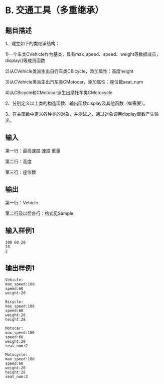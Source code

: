 # B. 交通工具（多重继承）

## 题目描述

1、建立如下的类继承结构：

1)一个车类CVehicle作为基类，具有max_speed、speed、weight等数据成员，display()等成员函数

2)从CVehicle类派生出自行车类CBicycle，添加属性：高度height

3)从CVehicle类派生出汽车类CMotocar，添加属性：座位数seat_num

4)从CBicycle和CMotocar派生出摩托车类CMotocycle

2、分别定义以上类的构造函数、输出函数display及其他函数（如需要）。

3、在主函数中定义各种类的对象，并测试之，通过对象调用display函数产生输出。

## 输入

第一行：最高速度 速度 重量 

第二行：高度 

第三行：座位数

 

## 输出

第一行：Vehicle

第二行及以后各行：格式见Sample



## 输入样例1 

```
100 60 20
28
2
```

## 输出样例1

```
Vehicle:
max_speed:100
speed:60
weight:20

Bicycle:
max_speed:100
speed:60
weight:20
height:28

Motocar:
max_speed:100
speed:60
weight:20
seat_num:2

Motocycle:
max_speed:100
speed:60
weight:20
height:28
seat_num:2

```

